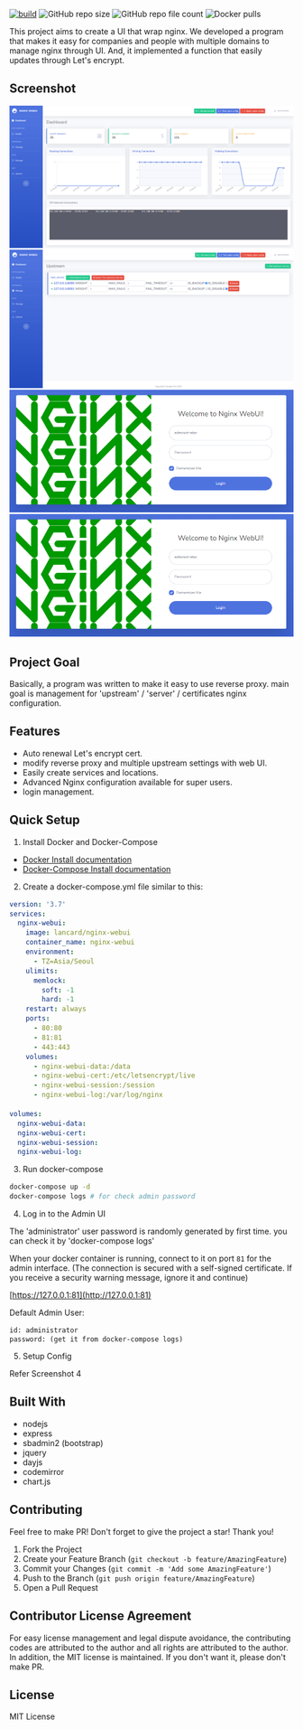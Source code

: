 [![build](https://github.com/lancard/nginx-webui/actions/workflows/build-docker.yml/badge.svg)](https://github.com/lancard/nginx-webui/actions/workflows/build-docker.yml)
![GitHub repo size](https://img.shields.io/github/repo-size/lancard/nginx-webui)
![GitHub repo file count](https://img.shields.io/github/directory-file-count/lancard/nginx-webui)
![Docker pulls](https://img.shields.io/docker/pulls/lancard/nginx-webui)


This project aims to create a UI that wrap nginx.
We developed a program that makes it easy for companies and people with multiple domains to manage nginx through UI.
And, it implemented a function that easily updates through Let's encrypt.

## Screenshot
![screenshot1](./screenshot/screenshot1.png)
![screenshot2](./screenshot/screenshot2.png)
![screenshot3](./screenshot/screenshot3.png)
![screenshot4](./screenshot/screenshot3.png)

## Project Goal

Basically, a program was written to make it easy to use reverse proxy.
main goal is management for 'upstream' / 'server' / certificates nginx configuration.

## Features

- Auto renewal Let's encrypt cert.
- modify reverse proxy and multiple upstream settings with web UI.
- Easily create services and locations.
- Advanced Nginx configuration available for super users.
- login management.

## Quick Setup

1. Install Docker and Docker-Compose

- [Docker Install documentation](https://docs.docker.com/install/)
- [Docker-Compose Install documentation](https://docs.docker.com/compose/install/)

2. Create a docker-compose.yml file similar to this:

```yml
version: '3.7'
services:
  nginx-webui:
    image: lancard/nginx-webui
    container_name: nginx-webui
    environment:
      - TZ=Asia/Seoul
    ulimits:
      memlock:
        soft: -1
        hard: -1
    restart: always
    ports:
      - 80:80
      - 81:81
      - 443:443
    volumes:
      - nginx-webui-data:/data
      - nginx-webui-cert:/etc/letsencrypt/live
      - nginx-webui-session:/session
      - nginx-webui-log:/var/log/nginx

volumes:
  nginx-webui-data:
  nginx-webui-cert:
  nginx-webui-session:
  nginx-webui-log:
```

3. Run docker-compose

```bash
docker-compose up -d
docker-compose logs # for check admin password
```

4. Log in to the Admin UI

The 'administrator' user password is randomly generated by first time.
you can check it by 'docker-compose logs'

When your docker container is running, connect to it on port `81` for the admin interface.
(The connection is secured with a self-signed certificate. If you receive a security warning message, ignore it and continue)

[https://127.0.0.1:81](http://127.0.0.1:81)

Default Admin User:
```
id: administrator
password: (get it from docker-compose logs)
```

5. Setup Config

Refer Screenshot 4

## Built With

- nodejs
- express
- sbadmin2 (bootstrap)
- jquery
- dayjs
- codemirror
- chart.js


## Contributing

Feel free to make PR!
Don't forget to give the project a star! Thank you!

1. Fork the Project
2. Create your Feature Branch (`git checkout -b feature/AmazingFeature`)
3. Commit your Changes (`git commit -m 'Add some AmazingFeature'`)
4. Push to the Branch (`git push origin feature/AmazingFeature`)
5. Open a Pull Request

## Contributor License Agreement

For easy license management and legal dispute avoidance, the contributing codes are attributed to the author and all rights are attributed to the author. In addition, the MIT license is maintained. If you don't want it, please don't make PR.

## License

MIT License
